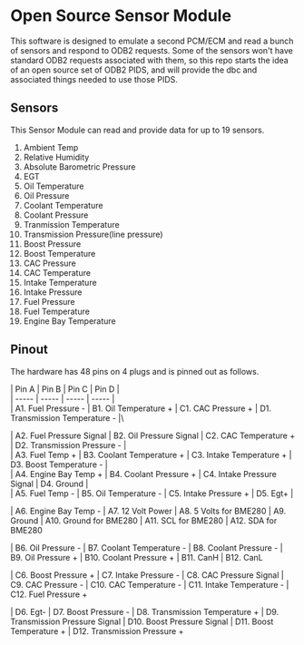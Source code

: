 # Open Source Sensor Module

This software is designed to emulate a second PCM/ECM and read a bunch of sensors and respond to ODB2 requests. Some of the sensors won't have standard ODB2 requests associated with them, so this repo starts the idea of an open source set of ODB2 PIDS, and will provide the dbc and associated things needed to use those PIDS.

## Sensors

This Sensor Module can read and provide data for up to 19 sensors.

1. Ambient Temp
2. Relative Humidity
3. Absolute Barometric Pressure
4. EGT
5. Oil Temperature
6. Oil Pressure
7. Coolant Temperature
8. Coolant Pressure
9. Tranmission Temperature
10. Transmission Pressure(line pressure)
11. Boost Pressure
12. Boost Temperature
13. CAC Pressure
14. CAC Temperature
15. Intake Temperature
16. Intake Pressure
17. Fuel Pressure
18. Fuel Temperature
19. Engine Bay Temperature

## Pinout

The hardware has 48 pins on 4 plugs and is pinned out as follows.

| Pin A | Pin B | Pin C | Pin D |\
| ----- | ----- | ----- | ----- |\
| A1. Fuel Pressure - | B1. Oil Temperature + | C1. CAC Pressure + | D1. Transmission Temperature - |\

| A2. Fuel Pressure Signal | B2. Oil Pressure Signal | C2. CAC Temperature + | D2. Transmission Pressure - |\
| A3. Fuel Temp + | B3. Coolant Temperature + | C3. Intake Temperature + | D3. Boost Temperature - |\
| A4. Engine Bay Temp + | B4. Coolant Pressure + | C4. Intake Pressure Signal | D4. Ground |\
| A5. Fuel Temp - | B5. Oil Temperature - | C5. Intake Pressure + | D5. Egt+ |

| A6. Engine Bay Temp -
| A7. 12 Volt Power
| A8. 5 Volts for BME280
| A9. Ground
| A10. Ground for BME280
| A11. SCL for BME280
| A12. SDA for BME280



| B6. Oil Pressure -
| B7. Coolant Temperature -
| B8. Coolant Pressure -
| B9. Oil Pressure +
| B10. Coolant Pressure +
| B11. CanH
| B12. CanL



| C6. Boost Pressure +
| C7. Intake Pressure -
| C8. CAC Pressure Signal
| C9. CAC Pressure -
| C10. CAC Temperature -
| C11. Intake Temperature -
| C12. Fuel Pressure +



| D6. Egt-
| D7. Boost Pressure -
| D8. Transmission Temperature +
| D9. Transmission Pressure Signal
| D10. Boost Pressure Signal
| D11. Boost Temperature +
| D12. Transmission Pressure +


